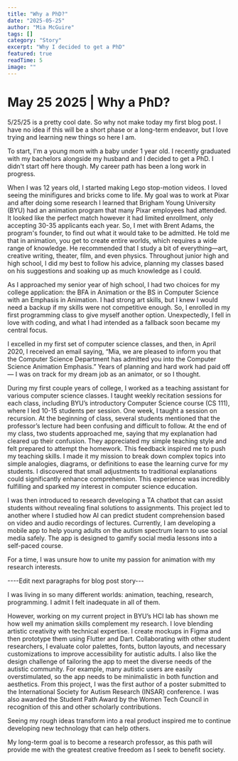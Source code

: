 ```yaml
---
title: "Why a PhD?"
date: "2025-05-25"
author: "Mia McGuire"
tags: []
category: "Story"
excerpt: "Why I decided to get a PhD"
featured: true
readTime: 5
image: ""
---
```



# May 25 2025 | Why a PhD?

5/25/25 is a pretty cool date. So why not make today my first blog post. I have no idea if this will be a short phase 
or a long-term endeavor, but I love trying and learning new things so here I am.

To start, I'm a young mom with a baby under 1 year old. I recently graduated with my bachelors alongside my husband and I 
decided to get a PhD. I didn't start off here though. My career path has been a long work in progress. 

When I was 12 years old, I started making Lego stop-motion videos. I loved seeing the minifigures and bricks come to life. 
My goal was to work at Pixar and after doing some research I learned that Brigham Young University (BYU) had an animation 
program that many Pixar employees had attended. It looked like the perfect match however it had limited enrollment, only 
accepting 30-35 applicants each year. So, I met with Brent Adams, the program's founder, to find out what it would take to be 
admitted. He told me that in animation, you get to create entire worlds, which requires a wide range of knowledge. He 
recommended that I study a bit of everything—art, creative writing, theater, film, and even physics. Throughout junior 
high and high school, I did my best to follow his advice, planning my classes based on his suggestions and soaking up as 
much knowledge as I could.

As I approached my senior year of high school, I had two choices for my college application: the BFA in Animation or the 
BS in Computer Science with an Emphasis in Animation. I had strong art skills, but I knew I would need a backup if my 
skills were not competitive enough. So, I enrolled in my first programming class to give myself another option. 
Unexpectedly, I fell in love with coding, and what I had intended as a fallback soon became my central focus.

I excelled in my first set of computer science classes, and then, in April 2020, I received an email saying, “Mia, we are 
pleased to inform you that the Computer Science Department has admitted you into the Computer Science Animation Emphasis.” 
Years of planning and hard work had paid off — I was on track for my dream job as an animator, or so I thought.

During my first couple years of college, I worked as a teaching assistant for various computer science classes. I taught 
weekly recitation sessions for each class, including BYU’s introductory Computer Science course (CS 111), where I led 10-15 
students per session. One week, I taught a session on recursion. At the beginning of class, several students mentioned 
that the professor’s lecture had been confusing and difficult to follow. At the end of my class, two students approached 
me, saying that my explanation had cleared up their confusion. They appreciated my simple teaching style and felt prepared 
to attempt the homework. This feedback inspired me to push my teaching skills. I made it my mission to break down complex 
topics into simple analogies, diagrams, or definitions to ease the learning curve for my students. I discovered 
that small adjustments to traditional explanations could significantly enhance comprehension. This experience 
was incredibly fulfilling and sparked my interest in computer science education.

I was then introduced to research developing a TA chatbot that can assist students without revealing final 
solutions to assignments. This project led to another where I studied how AI can predict student comprehension 
based on video and audio recordings of lectures. Currently, I am developing a mobile app to help young adults 
on the autism spectrum learn to use social media safely. The app is designed to gamify social media lessons 
into a self-paced course.

For a time, I was unsure how to unite my passion for animation with my research interests.


----Edit next paragraphs for blog post story---

I was living in so many different worlds: animation, teaching, research, programming. I admit I felt inadequate in all of them.



However, working on 
my current project in BYU’s HCI lab has shown me how well my animation skills complement my research. I love 
blending artistic creativity with technical expertise. I create mockups in Figma and then prototype them using 
Flutter and Dart. Collaborating with other student researchers, I evaluate color palettes, fonts, button layouts, 
and necessary customizations to improve accessibility for autistic adults. I also like the design challenge of 
tailoring the app to meet the diverse needs of the autistic community. For example, many autistic users are easily 
overstimulated, so the app needs to be minimalistic in both function and aesthetics. From this project, I was the first 
author of a poster submitted to the International Society for Autism Research (INSAR) conference. I was also awarded the 
Student Path Award by the Women Tech Council in recognition of this and other scholarly contributions.

Seeing my rough ideas transform into a real product inspired me to continue developing new technology that can 
help others. 

My long-term goal is to become a research professor, as this path will provide me with the greatest creative 
freedom as I seek to benefit society.

